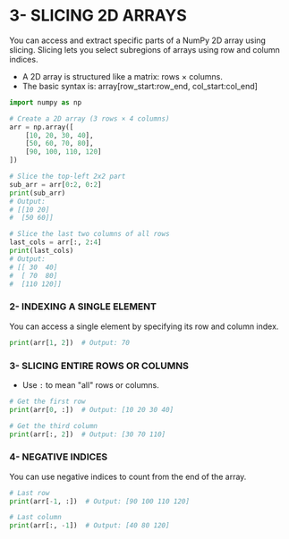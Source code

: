# 3- SLICING 2D ARRAYS

You can access and extract specific parts of a NumPy 2D array using slicing. Slicing lets you select subregions of arrays using row and column indices.

- A 2D array is structured like a matrix: rows × columns.
- The basic syntax is: array\[row\_start\:row\_end, col\_start\:col\_end]

```python
import numpy as np

# Create a 2D array (3 rows × 4 columns)
arr = np.array([
    [10, 20, 30, 40],
    [50, 60, 70, 80],
    [90, 100, 110, 120]
])

# Slice the top-left 2x2 part
sub_arr = arr[0:2, 0:2]
print(sub_arr)
# Output:
# [[10 20]
#  [50 60]]

# Slice the last two columns of all rows
last_cols = arr[:, 2:4]
print(last_cols)
# Output:
# [[ 30  40]
#  [ 70  80]
#  [110 120]]

```

### 2- INDEXING A SINGLE ELEMENT

You can access a single element by specifying its row and column index.

```python
print(arr[1, 2])  # Output: 70

```

### 3- SLICING ENTIRE ROWS OR COLUMNS

- Use `:` to mean "all" rows or columns.

```python
# Get the first row
print(arr[0, :])  # Output: [10 20 30 40]

# Get the third column
print(arr[:, 2])  # Output: [30 70 110]

```

### 4- NEGATIVE INDICES

You can use negative indices to count from the end of the array.

```python
# Last row
print(arr[-1, :])  # Output: [90 100 110 120]

# Last column
print(arr[:, -1])  # Output: [40 80 120]

```
